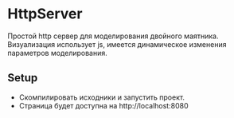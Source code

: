 # HttpServer
Простой http сервер для моделирования двойного маятника. Визуализация использует js, имеется динамическое изменения параметров 
моделирования. 

## Setup
- Скомпилировать исходники и запустить проект.
- Страница будет доступна на http://localhost:8080


